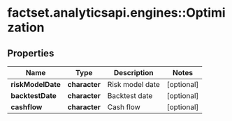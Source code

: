# factset.analyticsapi.engines::Optimization

## Properties
Name | Type | Description | Notes
------------ | ------------- | ------------- | -------------
**riskModelDate** | **character** | Risk model date | [optional] 
**backtestDate** | **character** | Backtest date | [optional] 
**cashflow** | **character** | Cash flow | [optional] 


